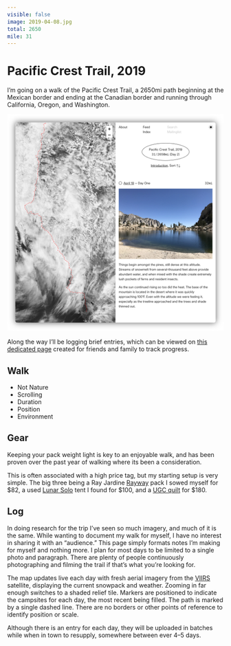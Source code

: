 ```yaml
---
visible: false
image: 2019-04-08.jpg
total: 2650
mile: 31
---
```


# Pacific Crest Trail, 2019

I’m going on a walk of the Pacific Crest Trail, a 2650mi path beginning at the Mexican border and ending at the Canadian border and running through California, Oregon, and Washington.

[![r:100](preview.png)](/pct)

Along the way I’ll be logging brief entries, which can be viewed on [this dedicated page](/pct) created for friends and family to track progress.

<!-- more -->

## Walk

- Not Nature
- Scrolling
- Duration
- Position
- Environment

## Gear

Keeping your pack weight light is key to an enjoyable walk, and has been proven over the past year of walking where its been a consideration.

This is often associated with a high price tag, but my starting setup is very simple. The big three being a Ray Jardine [Rayway](http://www.rayjardine.com/ray-way/Backpack-Kit/index.htm) pack I sowed myself for $82, a used [Lunar Solo](https://www.sixmoondesigns.com/products/lunar-solo?variant=13424931602474) tent I found for $100, and a [UGC quilt](https://ugqoutdoor.com/top-quilts/bandit/) for $180.

## Log

In doing research for the trip I’ve seen so much imagery, and much of it is the same. While wanting to document my walk for myself, I have no interest in sharing it with an “audience.” This page simply formats notes I’m making for myself and nothing more. I plan for most days to be limited to a single photo and paragraph. There are plenty of people continuously photographing and filming the trail if that’s what you’re looking for.

The map updates live each day with fresh aerial imagery from the [VIIRS](https://ncc.nesdis.noaa.gov/VIIRS/) satellite, displaying the current snowpack and weather. Zooming in far enough switches to a shaded relief tile. Markers are positioned to indicate the campsites for each day, the most recent being filled. The path is marked by a single dashed line. There are no borders or other points of reference to identify position or scale.

Although there is an entry for each day, they will be uploaded in batches while when in town to resupply, somewhere between ever 4–5 days.
